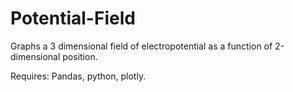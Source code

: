 # Potential-Field
Graphs a 3 dimensional field of electropotential as a function of 2-dimensional position. 

Requires: Pandas, python, plotly. 
